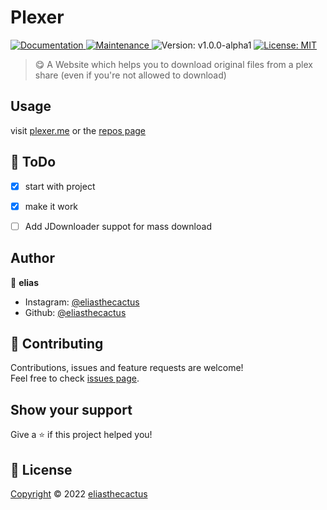 <h1 align="left">Plexer</h1>
<p>
  <a href="https://github.com/eliasthecactus/Plexer#readme" target="_blank">
    <img alt="Documentation" src="https://img.shields.io/badge/documentation-yes-brightgreen.svg" />
  </a>
  <a href="https://github.com/eliasthecactus/Plexer/graphs/commit-activity" target="_blank">
    <img alt="Maintenance" src="https://img.shields.io/badge/Maintained%3F-yes-green.svg" />
  </a>
  <img alt="Version: v1.0.0-alpha1" src="https://img.shields.io/badge/version-v1.0.0--alpha1-blue" />
  <a href="https://github.com/eliasthecactus/Plexer/blob/master/LICENSE" target="_blank">
    <img alt="License: MIT" src="https://img.shields.io/github/license/eliasthecactus/Plexer" />
  </a>
</p>

> 😋 A Website which helps you to download original files from a plex share (even if you're not allowed to download)



## Usage
visit [plexer.me](https://plexer.me) or the [repos page](https://eliasthecactus.github.io/Plexer/)


## 📃 ToDo
- [x] start with project
- [x] make it work
- [ ] Add JDownloader suppot for mass download


## Author
👤 **elias**
* Instagram: [@eliasthecactus](https://instagram.com/eliasthecactus)
* Github: [@eliasthecactus](https://github.com/eliasthecactus)


## 🤝 Contributing
Contributions, issues and feature requests are welcome!<br />Feel free to check [issues page](https://github.com/eliasthecactus/Plexer/issues).


## Show your support
Give a ⭐️ if this project helped you!


## 📝 License
[Copyright](https://github.com/eliasthecactus/Plexer/blob/master/LICENSE) © 2022 [eliasthecactus](https://github.com/eliasthecactus)
